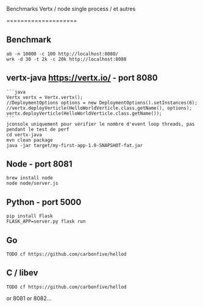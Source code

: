 Benchmarks Vertx / node single process / et autres

====================


Benchmark
-----------
    ab -n 10000 -c 100 http://localhost:8080/
    wrk -d 30 -t 2k -c 20k http://localhost:8080

vertx-java https://vertx.io/ - port 8080
-----------

    ```java
    Vertx vertx = Vertx.vertx();
    //DeploymentOptions options = new DeploymentOptions().setInstances(6);
    //vertx.deployVerticle(HelloWorldVerticle.class.getName(), options);
    vertx.deployVerticle(HelloWorldVerticle.class.getName());
    ```
    jconsole uniquement pour vérifier le nombre d'event loop threads, pas pendant le test de perf
    cd vertx-java
    mvn clean package
    java -jar target/my-first-app-1.0-SNAPSHOT-fat.jar

Node - port 8081
-----------

    brew install node
    node node/server.js

Python - port 5000
-----------

    pip install Flask
    FLASK_APP=server.py flask run

Go
-----------

    TODO cf https://github.com/carbonfive/hellod


C / libev
-----------

    TODO cf https://github.com/carbonfive/hellod



or 8081 or 8082...
